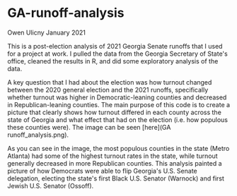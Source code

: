 # GA-runoff-analysis

Owen Ulicny
January 2021

This is a post-election analysis of 2021 Georgia Senate runoffs that I used for a project at work. I pulled the data from the Georgia Secretary of State's office, cleaned the results in R, and did some exploratory analysis of the data. 

A key question that I had about the election was how turnout changed between the 2020 general election and the 2021 runoffs, specifically whether turnout was higher in Democratic-leaning counties and decreased in Republican-leaning counties. The main purpose of this code is to create a picture that clearly shows how turnout differed in each county across the state of Georgia and what effect that had on the election (i.e. how populous these counties were). The image can be seen [here](GA runoff_analysis.png).

As you can see in the image, the most populous counties in the state (Metro Atlanta) had some of the highest turnout rates in the state, while turnout generally decreased in more Republican counties. This analysis painted a picture of how Democrats were able to flip Georgia's U.S. Senate delegation, electing the state's first Black U.S. Senator (Warnock) and first Jewish U.S. Senator (Ossoff).
